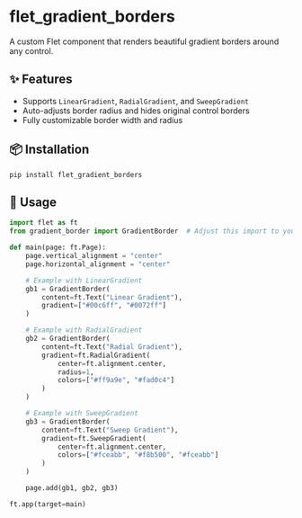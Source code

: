 # flet_gradient_borders
A custom Flet component that renders beautiful gradient borders around any control.

## ✨ Features

- Supports `LinearGradient`, `RadialGradient`, and `SweepGradient`
- Auto-adjusts border radius and hides original control borders
- Fully customizable border width and radius

## 📦 Installation

```pip install flet_gradient_borders```

## 🚀 Usage

```python
import flet as ft
from gradient_border import GradientBorder  # Adjust this import to your file structure

def main(page: ft.Page):
    page.vertical_alignment = "center"
    page.horizontal_alignment = "center"

    # Example with LinearGradient
    gb1 = GradientBorder(
        content=ft.Text("Linear Gradient"),
        gradient=["#00c6ff", "#0072ff"]
    )

    # Example with RadialGradient
    gb2 = GradientBorder(
        content=ft.Text("Radial Gradient"),
        gradient=ft.RadialGradient(
            center=ft.alignment.center,
            radius=1,
            colors=["#ff9a9e", "#fad0c4"]
        )
    )

    # Example with SweepGradient
    gb3 = GradientBorder(
        content=ft.Text("Sweep Gradient"),
        gradient=ft.SweepGradient(
            center=ft.alignment.center,
            colors=["#fceabb", "#f8b500", "#fceabb"]
        )
    )

    page.add(gb1, gb2, gb3)

ft.app(target=main)
```